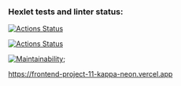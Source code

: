 ### Hexlet tests and linter status:
[![Actions Status](https://github.com/DmitryBalandin/frontend-project-11/actions/workflows/hexlet-check.yml/badge.svg)](https://github.com/DmitryBalandin/frontend-project-11/actions)

[![Actions Status](https://github.com/DmitryBalandin/frontend-project-11/actions/workflows/main.yml/badge.svg)](https://github.com/DmitryBalandin/frontend-project-11/actions)

[![Maintainability](https://qlty.sh/badges/c2b77d0f-843c-45ca-a2c3-bc80693e002d/maintainability.svg)](https://qlty.sh/gh/DmitryBalandin/projects/frontend-project-11);

https://frontend-project-11-kappa-neon.vercel.app